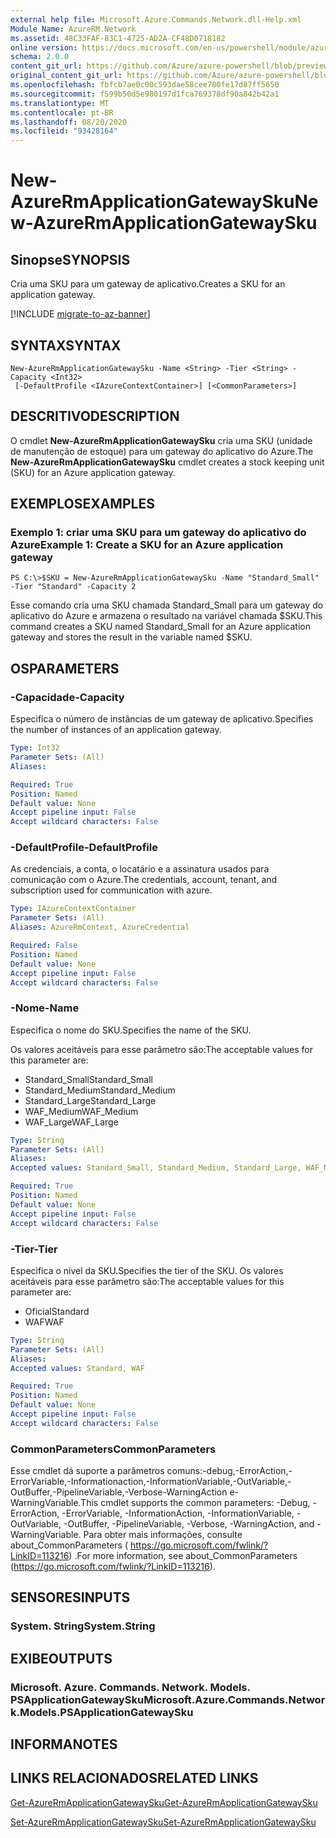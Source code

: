 ```yaml
---
external help file: Microsoft.Azure.Commands.Network.dll-Help.xml
Module Name: AzureRM.Network
ms.assetid: 48C33FAF-83C1-4725-AD2A-CF48D0718182
online version: https://docs.microsoft.com/en-us/powershell/module/azurerm.network/new-azurermapplicationgatewaysku
schema: 2.0.0
content_git_url: https://github.com/Azure/azure-powershell/blob/preview/src/ResourceManager/Network/Commands.Network/help/New-AzureRmApplicationGatewaySku.md
original_content_git_url: https://github.com/Azure/azure-powershell/blob/preview/src/ResourceManager/Network/Commands.Network/help/New-AzureRmApplicationGatewaySku.md
ms.openlocfilehash: fbfcb7ae0c00c593dae58cee780fe17d87ff5650
ms.sourcegitcommit: f599b50d5e980197d1fca769378df90a842b42a1
ms.translationtype: MT
ms.contentlocale: pt-BR
ms.lasthandoff: 08/20/2020
ms.locfileid: "93428164"
---
```

# <span data-ttu-id="c552d-101">New-AzureRmApplicationGatewaySku</span><span class="sxs-lookup"><span data-stu-id="c552d-101">New-AzureRmApplicationGatewaySku</span></span>

## <span data-ttu-id="c552d-102">Sinopse</span><span class="sxs-lookup"><span data-stu-id="c552d-102">SYNOPSIS</span></span>
<span data-ttu-id="c552d-103">Cria uma SKU para um gateway de aplicativo.</span><span class="sxs-lookup"><span data-stu-id="c552d-103">Creates a SKU for an application gateway.</span></span>

[!INCLUDE [migrate-to-az-banner](../../includes/migrate-to-az-banner.md)]

## <span data-ttu-id="c552d-104">SYNTAX</span><span class="sxs-lookup"><span data-stu-id="c552d-104">SYNTAX</span></span>

```
New-AzureRmApplicationGatewaySku -Name <String> -Tier <String> -Capacity <Int32>
 [-DefaultProfile <IAzureContextContainer>] [<CommonParameters>]
```

## <span data-ttu-id="c552d-105">DESCRITIVO</span><span class="sxs-lookup"><span data-stu-id="c552d-105">DESCRIPTION</span></span>
<span data-ttu-id="c552d-106">O cmdlet **New-AzureRmApplicationGatewaySku** cria uma SKU (unidade de manutenção de estoque) para um gateway do aplicativo do Azure.</span><span class="sxs-lookup"><span data-stu-id="c552d-106">The **New-AzureRmApplicationGatewaySku** cmdlet creates a stock keeping unit (SKU) for an Azure application gateway.</span></span>

## <span data-ttu-id="c552d-107">EXEMPLOS</span><span class="sxs-lookup"><span data-stu-id="c552d-107">EXAMPLES</span></span>

### <span data-ttu-id="c552d-108">Exemplo 1: criar uma SKU para um gateway do aplicativo do Azure</span><span class="sxs-lookup"><span data-stu-id="c552d-108">Example 1: Create a SKU for an Azure application gateway</span></span>
```
PS C:\>$SKU = New-AzureRmApplicationGatewaySku -Name "Standard_Small" -Tier "Standard" -Capacity 2
```

<span data-ttu-id="c552d-109">Esse comando cria uma SKU chamada Standard_Small para um gateway do aplicativo do Azure e armazena o resultado na variável chamada $SKU.</span><span class="sxs-lookup"><span data-stu-id="c552d-109">This command creates a SKU named Standard_Small for an Azure application gateway and stores the result in the variable named $SKU.</span></span>

## <span data-ttu-id="c552d-110">OS</span><span class="sxs-lookup"><span data-stu-id="c552d-110">PARAMETERS</span></span>

### <span data-ttu-id="c552d-111">-Capacidade</span><span class="sxs-lookup"><span data-stu-id="c552d-111">-Capacity</span></span>
<span data-ttu-id="c552d-112">Especifica o número de instâncias de um gateway de aplicativo.</span><span class="sxs-lookup"><span data-stu-id="c552d-112">Specifies the number of instances of an application gateway.</span></span>

```yaml
Type: Int32
Parameter Sets: (All)
Aliases: 

Required: True
Position: Named
Default value: None
Accept pipeline input: False
Accept wildcard characters: False
```

### <span data-ttu-id="c552d-113">-DefaultProfile</span><span class="sxs-lookup"><span data-stu-id="c552d-113">-DefaultProfile</span></span>
<span data-ttu-id="c552d-114">As credenciais, a conta, o locatário e a assinatura usados para comunicação com o Azure.</span><span class="sxs-lookup"><span data-stu-id="c552d-114">The credentials, account, tenant, and subscription used for communication with azure.</span></span>

```yaml
Type: IAzureContextContainer
Parameter Sets: (All)
Aliases: AzureRmContext, AzureCredential

Required: False
Position: Named
Default value: None
Accept pipeline input: False
Accept wildcard characters: False
```

### <span data-ttu-id="c552d-115">-Nome</span><span class="sxs-lookup"><span data-stu-id="c552d-115">-Name</span></span>
<span data-ttu-id="c552d-116">Especifica o nome do SKU.</span><span class="sxs-lookup"><span data-stu-id="c552d-116">Specifies the name of the SKU.</span></span>

<span data-ttu-id="c552d-117">Os valores aceitáveis para esse parâmetro são:</span><span class="sxs-lookup"><span data-stu-id="c552d-117">The acceptable values for this parameter are:</span></span>

- <span data-ttu-id="c552d-118">Standard_Small</span><span class="sxs-lookup"><span data-stu-id="c552d-118">Standard_Small</span></span>
- <span data-ttu-id="c552d-119">Standard_Medium</span><span class="sxs-lookup"><span data-stu-id="c552d-119">Standard_Medium</span></span>
- <span data-ttu-id="c552d-120">Standard_Large</span><span class="sxs-lookup"><span data-stu-id="c552d-120">Standard_Large</span></span>
- <span data-ttu-id="c552d-121">WAF_Medium</span><span class="sxs-lookup"><span data-stu-id="c552d-121">WAF_Medium</span></span>
- <span data-ttu-id="c552d-122">WAF_Large</span><span class="sxs-lookup"><span data-stu-id="c552d-122">WAF_Large</span></span>

```yaml
Type: String
Parameter Sets: (All)
Aliases: 
Accepted values: Standard_Small, Standard_Medium, Standard_Large, WAF_Medium, WAF_Large

Required: True
Position: Named
Default value: None
Accept pipeline input: False
Accept wildcard characters: False
```

### <span data-ttu-id="c552d-123">-Tier</span><span class="sxs-lookup"><span data-stu-id="c552d-123">-Tier</span></span>
<span data-ttu-id="c552d-124">Especifica o nível da SKU.</span><span class="sxs-lookup"><span data-stu-id="c552d-124">Specifies the tier of the SKU.</span></span>
<span data-ttu-id="c552d-125">Os valores aceitáveis para esse parâmetro são:</span><span class="sxs-lookup"><span data-stu-id="c552d-125">The acceptable values for this parameter are:</span></span>

- <span data-ttu-id="c552d-126">Oficial</span><span class="sxs-lookup"><span data-stu-id="c552d-126">Standard</span></span>
- <span data-ttu-id="c552d-127">WAF</span><span class="sxs-lookup"><span data-stu-id="c552d-127">WAF</span></span>

```yaml
Type: String
Parameter Sets: (All)
Aliases: 
Accepted values: Standard, WAF

Required: True
Position: Named
Default value: None
Accept pipeline input: False
Accept wildcard characters: False
```

### <span data-ttu-id="c552d-128">CommonParameters</span><span class="sxs-lookup"><span data-stu-id="c552d-128">CommonParameters</span></span>
<span data-ttu-id="c552d-129">Esse cmdlet dá suporte a parâmetros comuns:-debug,-ErrorAction,-ErrorVariable,-Informationaction,-InformationVariable,-OutVariable,-OutBuffer,-PipelineVariable,-Verbose-WarningAction e-WarningVariable.</span><span class="sxs-lookup"><span data-stu-id="c552d-129">This cmdlet supports the common parameters: -Debug, -ErrorAction, -ErrorVariable, -InformationAction, -InformationVariable, -OutVariable, -OutBuffer, -PipelineVariable, -Verbose, -WarningAction, and -WarningVariable.</span></span> <span data-ttu-id="c552d-130">Para obter mais informações, consulte about_CommonParameters ( https://go.microsoft.com/fwlink/?LinkID=113216) .</span><span class="sxs-lookup"><span data-stu-id="c552d-130">For more information, see about_CommonParameters (https://go.microsoft.com/fwlink/?LinkID=113216).</span></span>

## <span data-ttu-id="c552d-131">SENSORES</span><span class="sxs-lookup"><span data-stu-id="c552d-131">INPUTS</span></span>

### <span data-ttu-id="c552d-132">System. String</span><span class="sxs-lookup"><span data-stu-id="c552d-132">System.String</span></span>

## <span data-ttu-id="c552d-133">EXIBE</span><span class="sxs-lookup"><span data-stu-id="c552d-133">OUTPUTS</span></span>

### <span data-ttu-id="c552d-134">Microsoft. Azure. Commands. Network. Models. PSApplicationGatewaySku</span><span class="sxs-lookup"><span data-stu-id="c552d-134">Microsoft.Azure.Commands.Network.Models.PSApplicationGatewaySku</span></span>

## <span data-ttu-id="c552d-135">INFORMA</span><span class="sxs-lookup"><span data-stu-id="c552d-135">NOTES</span></span>

## <span data-ttu-id="c552d-136">LINKS RELACIONADOS</span><span class="sxs-lookup"><span data-stu-id="c552d-136">RELATED LINKS</span></span>

[<span data-ttu-id="c552d-137">Get-AzureRmApplicationGatewaySku</span><span class="sxs-lookup"><span data-stu-id="c552d-137">Get-AzureRmApplicationGatewaySku</span></span>](./Get-AzureRmApplicationGatewaySku.md)

[<span data-ttu-id="c552d-138">Set-AzureRmApplicationGatewaySku</span><span class="sxs-lookup"><span data-stu-id="c552d-138">Set-AzureRmApplicationGatewaySku</span></span>](./Set-AzureRmApplicationGatewaySku.md)


